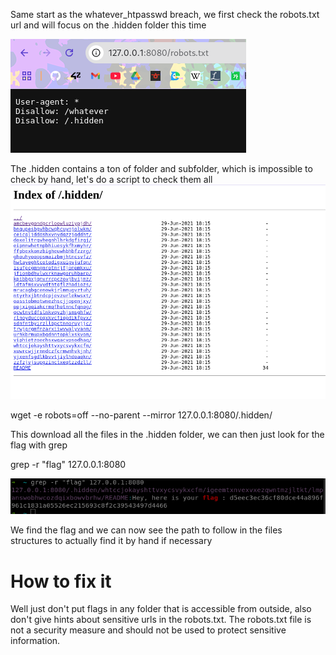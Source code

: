 Same start as the whatever_htpasswd breach, we first check the robots.txt url and will focus on the .hidden folder this time

![alt text](image.png)

The .hidden contains a ton of folder and subfolder, which is impossible to check by hand, let's do a script to check them all
![alt text](image-1.png)

wget -e robots=off --no-parent --mirror 127.0.0.1:8080/.hidden/

This download all the files in the .hidden folder, we can then just look for the flag with grep

grep -r "flag" 127.0.0.1:8080

![alt text](image-2.png)

We find the flag and we can now see the path to follow in the files structures to actually find it by hand if necessary

# How to fix it

Well just don't put flags in any folder that is accessible from outside, also don't give hints about sensitive urls in the robots.txt.
The robots.txt file is not a security measure and should not be used to protect sensitive information.
